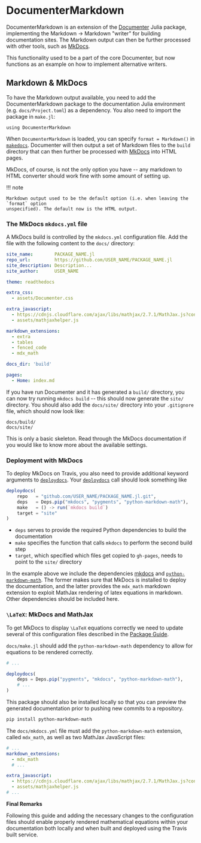 # DocumenterMarkdown

DocumenterMarkdown is an extension of the [Documenter](https://github.com/JuliaDocs/Documenter.jl)
Julia package, implementing the Markdown -> Markdown "writer" for building documentation sites.
The Markdown output can then be further processed with other tools, such as [MkDocs](https://www.mkdocs.org/).

This functionality used to be a part of the core Documenter, but now functions as an example on
how to implement alternative writers.

## Markdown & MkDocs

To have the Markdown output available, you need to add the DocumenterMarkdown package to the
documentation Julia environment (e.g. `docs/Project.toml`) as a dependency.
You also need to import the package in `make.jl`:

```
using DocumenterMarkdown
```

When `DocumenterMarkdown` is loaded, you can specify `format = Markdown()` in [`makedocs`](@ref).
Documenter will then output a set of Markdown files to the `build` directory that can then
further be processed with [MkDocs](https://www.mkdocs.org/) into HTML pages.

MkDocs, of course, is not the only option you have -- any markdown to HTML converter should
work fine with some amount of setting up.

!!! note

    Markdown output used to be the default option (i.e. when leaving the `format` option
    unspecified). The default now is the HTML output.

### The MkDocs `mkdocs.yml` file

A MkDocs build is controlled by the `mkdocs.yml` configuration file. Add the file with the
following content to the `docs/` directory:

```yaml
site_name:        PACKAGE_NAME.jl
repo_url:         https://github.com/USER_NAME/PACKAGE_NAME.jl
site_description: Description...
site_author:      USER_NAME

theme: readthedocs

extra_css:
  - assets/Documenter.css

extra_javascript:
  - https://cdnjs.cloudflare.com/ajax/libs/mathjax/2.7.1/MathJax.js?config=TeX-AMS_HTML
  - assets/mathjaxhelper.js

markdown_extensions:
  - extra
  - tables
  - fenced_code
  - mdx_math

docs_dir: 'build'

pages:
  - Home: index.md
```

If you have run Documenter and it has generated a `build/` directory, you can now try running
`mkdocs build` -- this should now generate the `site/` directory.
You should also add the `docs/site/` directory into your `.gitignore` file, which should now
look like:

```
docs/build/
docs/site/
```

This is only a basic skeleton. Read through the MkDocs documentation if you would like to
know more about the available settings.


### Deployment with MkDocs

To deploy MkDocs on Travis, you also need to provide additional keyword arguments to
[`deploydocs`](@ref). Your [`deploydocs`](@ref) call should look something like

```julia
deploydocs(
    repo   = "github.com/USER_NAME/PACKAGE_NAME.jl.git",
    deps   = Deps.pip("mkdocs", "pygments", "python-markdown-math"),
    make   = () -> run(`mkdocs build`)
    target = "site"
)
```

* `deps` serves to provide the required Python dependencies to build the documentation
* `make` specifies the function that calls `mkdocs` to perform the second build step
* `target`, which specified which files get copied to `gh-pages`, needs to point to the
  `site/` directory

In the example above we include the dependencies [mkdocs](https://www.mkdocs.org)
and [`python-markdown-math`](https://github.com/mitya57/python-markdown-math).
The former makes sure that MkDocs is installed to deploy the documentation,
and the latter provides the `mdx_math` markdown extension to exploit MathJax
rendering of latex equations in markdown. Other dependencies should be
included here.


### ``\LaTeX``: MkDocs and MathJax

To get MkDocs to display ``\LaTeX`` equations correctly we need to update several of this
configuration files described in the [Package Guide](@ref).

`docs/make.jl` should add the `python-markdown-math` dependency to allow for equations to
be rendered correctly.

```julia
# ...

deploydocs(
    deps = Deps.pip("pygments", "mkdocs", "python-markdown-math"),
    # ...
)
```

This package should also be installed locally so that you can preview the generated
documentation prior to pushing new commits to a repository.

```sh
pip install python-markdown-math
```

The `docs/mkdocs.yml` file must add the `python-markdown-math` extension, called `mdx_math`,
as well as two MathJax JavaScript files:

```yaml
# ...
markdown_extensions:
  - mdx_math
  # ...

extra_javascript:
  - https://cdnjs.cloudflare.com/ajax/libs/mathjax/2.7.1/MathJax.js?config=TeX-AMS_HTML
  - assets/mathjaxhelper.js
# ...
```

**Final Remarks**

Following this guide and adding the necessary changes to the configuration files should
enable properly rendered mathematical equations within your documentation both locally and
when built and deployed using the Travis built service.
